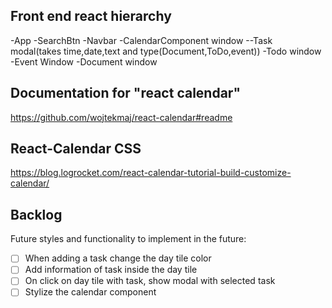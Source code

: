 ## Front end react hierarchy

-App
    -SearchBtn
    -Navbar
    -CalendarComponent window
        --Task modal(takes time,date,text and type(Document,ToDo,event))
    -Todo window
    -Event Window
    -Document window

## Documentation for "react calendar"

https://github.com/wojtekmaj/react-calendar#readme

## React-Calendar CSS

https://blog.logrocket.com/react-calendar-tutorial-build-customize-calendar/

## Backlog

Future styles and functionality to implement in the future:

- [ ] When adding a task change the day tile color
- [ ] Add information of task inside the day tile
- [ ] On click on day tile with task, show modal with selected task
- [ ] Stylize the calendar component
